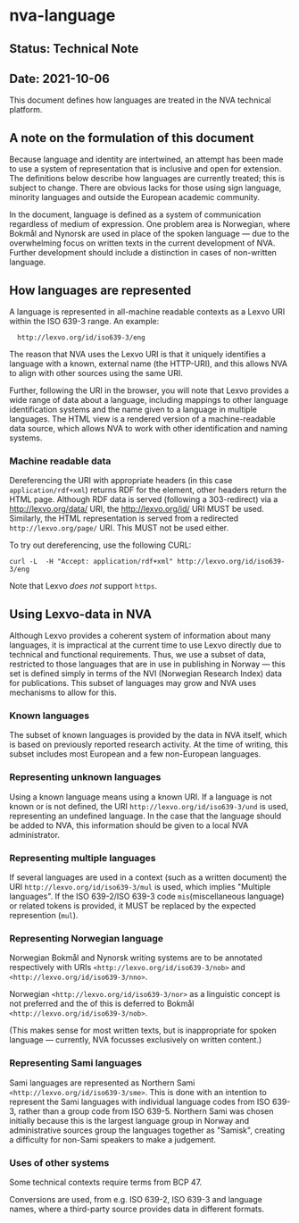 # nva-language

## Status: Technical Note 
## Date: 2021-10-06

This document defines how languages are treated in the NVA technical platform.

## A note on the formulation of this document

Because language and identity are intertwined, an attempt has been made to use a system of representation that is inclusive and open for extension. The definitions below describe how languages are currently treated; this is subject to change. There are obvious lacks for those using sign language, minority languages and outside the European academic community.

In the document, language is defined as a system of communication regardless of medium of expression. One problem area is Norwegian, where Bokmål and Nynorsk are used in place of the spoken language — due to the overwhelming focus on written texts in the current development of NVA. Further development should include a distinction in cases of non-written language.

## How languages are represented

A language is represented in all-machine readable contexts as a Lexvo URI within the ISO 639-3 range. An example:

```
  http://lexvo.org/id/iso639-3/eng 
```
The reason that NVA uses the Lexvo URI is that it uniquely identifies a language with a known, external name (the HTTP-URI), and this allows NVA to align with other sources using the same URI.

Further, following the URI in the browser, you will note that Lexvo provides a wide range of data about a language, including mappings to other language identification systems and the name given to a language in multiple languages. The HTML view is a rendered version of a machine-readable data source, which allows NVA to work with other identification and naming systems.

### Machine readable data

Dereferencing the URI with appropriate headers (in this case `application/rdf+xml`) returns RDF for the element, other headers return the HTML page. Although RDF data is served (following a 303-redirect) via a http://lexvo.org/data/ URI, the http://lexvo.org/id/ URI MUST be used. Similarly, the HTML representation is served from a redirected `http://lexvo.org/page/` URI. This MUST not be used either.

To try out dereferencing, use the following CURL:

```
curl -L  -H "Accept: application/rdf+xml" http://lexvo.org/id/iso639-3/eng
```

Note that Lexvo *does not* support `https`.

## Using Lexvo-data in NVA

Although Lexvo provides a coherent system of information about many languages, it is impractical at the current time to use Lexvo directly due to technical and functional requirements. Thus, we use a subset of data, restricted to those languages that are in use in publishing in Norway — this set is defined simply in terms of the NVI (Norwegian Research Index) data for publications. This subset of languages may grow and NVA uses mechanisms to allow for this.

### Known languages

The subset of known languages is provided by the data in NVA itself, which is based on previously reported research activity. At the time of writing, this subset includes most European and a few non-European languages.

### Representing unknown languages

Using a known language means using a known URI. If a language is not known or is not defined, the URI `http://lexvo.org/id/iso639-3/und` is used, representing an undefined language. In the case that the language should be added to NVA, this information should be given to a local NVA administrator.

### Representing multiple languages

If several languages are used in a context (such as a written document) the URI `http://lexvo.org/id/iso639-3/mul` is used, which implies "Multiple languages". If the ISO 639-2/ISO 639-3 code `mis`(miscellaneous language) or related tokens is provided, it MUST be replaced by the expected represention (`mul`).

### Representing Norwegian language

Norwegian Bokmål and Nynorsk writing systems are to be annotated respectively with URIs `<http://lexvo.org/id/iso639-3/nob>` and `<http://lexvo.org/id/iso639-3/nno>`.

Norwegian `<http://lexvo.org/id/iso639-3/nor>` as a linguistic concept is not preferred and the of this is deferred to Bokmål `<http://lexvo.org/id/iso639-3/nob>`.

(This makes sense for most written texts, but is inappropriate for spoken language — currently, NVA focusses exclusively on written content.)

### Representing Sami languages

Sami languages are represented as Northern Sami `<http://lexvo.org/id/iso639-3/sme>`. This is done with an intention to represent the Sami languages with individual language codes from ISO 639-3, rather than a group code from ISO 639-5. Northern Sami was chosen initially because this is the largest language group in Norway and administrative sources group the languages together as "Samisk", creating a difficulty for non-Sami speakers to make a judgement.

### Uses of other systems

Some technical contexts require terms from BCP 47.

Conversions are used, from e.g. ISO 639-2, ISO 639-3 and language names, where a third-party source provides data in different formats.
